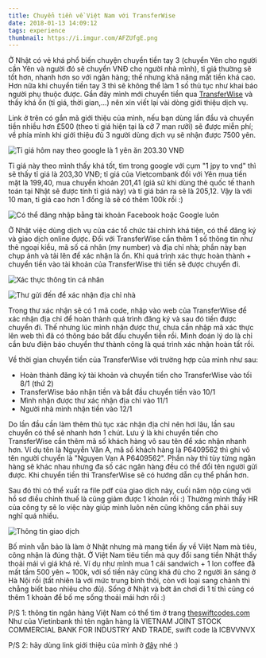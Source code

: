 ```yaml
---
title: Chuyển tiền về Việt Nam với TransferWise
date: 2018-01-13 14:09:12
tags: experience
thumbnail: https://i.imgur.com/AFZUfgE.png
---
```


Ở Nhật có vẻ khá phổ biến chuyện chuyển tiền tay 3 (chuyển Yên cho người cần Yên và người đó sẽ chuyển VNĐ cho người nhà mình), tỉ giá thường sẽ tốt hơn, nhanh hơn so với ngân hàng; thế nhưng khả năng mất tiền khá cao. Hơn nữa khi chuyển tiền tay 3 thì sẽ không thể làm 1 số thủ tục như khai báo người phụ thuộc được. Gần đây mình mới chuyển tiền qua [TransferWise](https://transferwise.com/u/xuann12) và thấy khá ổn (tỉ giá, thời gian,...) nên xin viết lại vài dòng giới thiệu dịch vụ.

<!-- more -->

Link ở trên có gắn mã giới thiệu của mình, nếu bạn dùng lần đầu và chuyển tiền nhiều hơn £500 (theo tỉ giá hiện tại là cỡ 7 man rưỡi) sẽ được miễn phí; về phía mình khi giới thiệu đủ 3 người dùng dịch vụ sẽ nhận được 7500 yên.


![Tỉ giá hôm nay theo google là 1 yên ăn 203.30 VNĐ](https://i.imgur.com/utaWebM.png?1)

Tỉ giá này theo mình thấy khá tốt, tìm trong google với cụm "1 jpy to vnd" thì sẽ thấy tỉ giá là 203,30 VNĐ; tỉ giá của Vietcombank đối với Yên mua tiền mặt là 199,40, mua chuyển khoản 201,41 (giả sử khi dùng thẻ quốc tế thanh toán tại Nhật sẽ được tính tỉ giá này) và tỉ giá bán ra sẽ là 205,12. Vậy là với 10 man, tỉ giá cao hơn 1 đồng là sẽ có thêm 100k rồi :)

![Có thể đăng nhập bằng tài khoản Facebook hoặc Google luôn](https://i.imgur.com/Gdsf3Ah.png?1)

Ở Nhật việc dùng dịch vụ của các tổ chức tài chính khá tiện, có thể đăng ký và giao dịch online được. Đối với TransferWise cần thêm 1 số thông tin như thẻ ngoại kiều, mã số cá nhân (my number) và địa chỉ nhà; phần này bạn chụp ảnh và tải lên để xác nhận là ổn. Khi quá trình xác thực hoàn thành + chuyển tiền vào tài khoản của TransferWise thì tiền sẽ được chuyển đi.

![Xác thực thông tin cá nhân](https://i.imgur.com/q9NnWRr.png?1)

![Thư gửi đến để xác nhận địa chỉ nhà](https://i.imgur.com/jrTWL3E.jpg)

 Trong thư xác nhận sẽ có 1 mã code, nhập vào web của TransferWise để xác nhận địa chỉ để hoàn thành quá trình đăng ký và sau đó tiền được chuyển đi. Thế nhưng lúc mình nhận được thư, chưa cần nhập mã xác thực lên web thì đã có thông báo bắt đầu chuyển tiền rồi. Mình đoán lý do là chỉ cần bưu điện báo chuyển thư thành công là quá trình xác nhận hoàn tất rồi. 

Về thời gian chuyển tiền của TransferWise với trường hợp của mình như sau:
- Hoàn thành đăng ký tài khoản và chuyển tiền cho TransferWise vào tối 8/1 (thứ 2)
- TransferWise báo nhận tiền và bắt đầu chuyển tiền vào 10/1
- Mình nhận được thư xác nhận địa chỉ vào 11/1
- Người nhà mình nhận tiền vào 12/1

Do lần đầu cần làm thêm thủ tục xác nhận địa chỉ nên hơi lâu, lần sau chuyển có thể sẽ nhanh hơn 1 chút. Lưu ý là khi chuyển tiền cho TransferWise cần thêm mã số khách hàng vô sau tên để xác nhận nhanh hơn. Ví dụ tên là Nguyễn Văn A, mã số khách hàng là P6409562 thì ghi vô tên người chuyển là "Nguyen Van A P6409562". Phần này thì tùy từng ngân hàng sẽ khác nhau nhưng đa số các ngân hàng đều có thể đổi tên người gửi được. Khi chuyển tiền thì TransferWise sẽ có hướng dẫn cụ thể phần hơn.

Sau đó thì có thể xuất ra file pdf của giao dịch này, cuối năm nộp cùng với hồ sơ điều chỉnh thuế là cũng giảm được 1 khoản rồi :) Thường mình thấy HR của công ty sẽ lo việc này giúp mình luôn nên cũng không cần phải suy nghĩ quá nhiều.

![Thông tin giao dịch](https://i.imgur.com/UOfKoPB.png?1)

Bố mình vẫn bảo là làm ở Nhật nhưng mà mang tiền ấy về Việt Nam mà tiêu, công nhận là đúng thật. Ở Việt Nam tiêu tiền mà quy đổi sang tiền Nhật thấy thoải mái vì giá khá rẻ. Ví dụ như mình mua 1 cái sandwich + 1 lon coffee đã mất tầm 500 yên ~ 100k, với số tiền này cũng khá đủ cho 2 người ăn sáng ở Hà Nội rồi (tất nhiên là với mức trung bình thôi, còn với loại sang chảnh thì chẳng biết bao nhiêu cho đủ). Sống ở Nhật và bớt ăn chơi đi 1 tí thì cũng có thêm 1 khoản để bố mẹ sống thoải mái hơn rồi :)

P/S 1: thông tin ngân hàng Việt Nam có thể tìm ở trang [theswiftcodes.com](https://www.theswiftcodes.com/vietnam/) Như của Vietinbank thì tên ngân hàng là VIETNAM JOINT STOCK COMMERCIAL BANK FOR INDUSTRY AND TRADE, swift code là ICBVVNVX

P/S 2: hãy dùng link giới thiệu của mình ở [đây](https://transferwise.com/u/xuann12) nhé :)